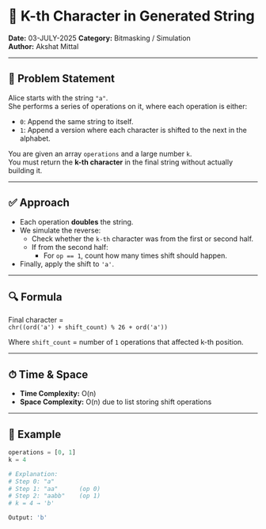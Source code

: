 # 🔹 K-th Character in Generated String

**Date:** 03-JULY-2025
**Category:** Bitmasking / Simulation  
**Author:** Akshat Mittal

---

## 🧩 Problem Statement

Alice starts with the string `"a"`.  
She performs a series of operations on it, where each operation is either:

- `0`: Append the same string to itself.
- `1`: Append a version where each character is shifted to the next in the alphabet.

You are given an array `operations` and a large number `k`.  
You must return the **k-th character** in the final string without actually building it.

---

## ✅ Approach

- Each operation **doubles** the string.
- We simulate the reverse:
  - Check whether the `k-th` character was from the first or second half.
  - If from the second half:
    - For `op == 1`, count how many times shift should happen.
- Finally, apply the shift to `'a'`.

---

## 🔍 Formula

Final character =  
`chr((ord('a') + shift_count) % 26 + ord('a'))`

Where `shift_count` = number of `1` operations that affected k-th position.

---

## ⏱ Time & Space

- **Time Complexity:** O(n)  
- **Space Complexity:** O(n) due to list storing shift operations

---

## 🧪 Example

```python
operations = [0, 1]
k = 4

# Explanation:
# Step 0: "a"
# Step 1: "aa"      (op 0)
# Step 2: "aabb"    (op 1)
# k = 4 → 'b'

Output: 'b'

